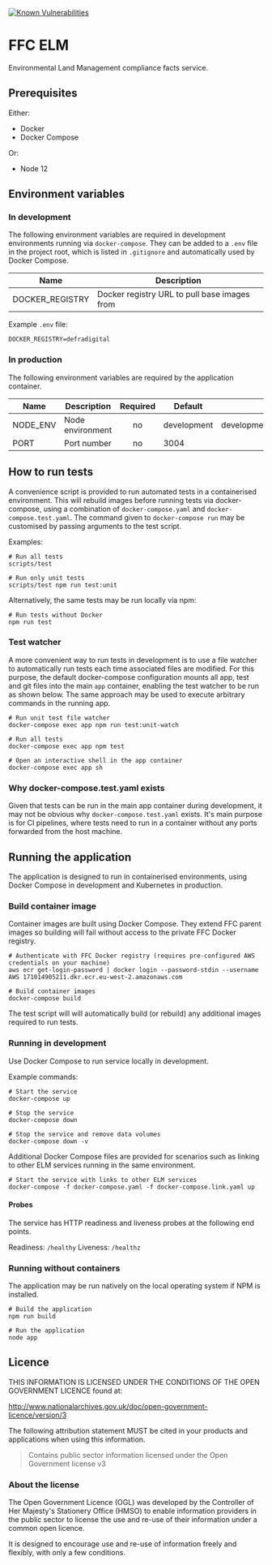 [![Known Vulnerabilities](https://snyk.io//test/github/DEFRA/ffc-elm-compliance/badge.svg?targetFile=package.json)](https://snyk.io//test/github/DEFRA/ffc-elm-compliance?targetFile=package.json)

# FFC ELM

Environmental Land Management compliance facts service.

## Prerequisites

Either:
- Docker
- Docker Compose

Or:
- Node 12

## Environment variables

### In development

The following environment variables are required in development environments running via `docker-compose`. They can be added to a `.env` file in the project root, which is listed in `.gitignore` and automatically used by Docker Compose.

| Name            | Description                                  |
|-----------------|----------------------------------------------|
| DOCKER_REGISTRY | Docker registry URL to pull base images from |

Example `.env` file:

```
DOCKER_REGISTRY=defradigital
```

### In production

The following environment variables are required by the application container.

| Name                                  | Description                | Required | Default               | Valid                       |
|---------------------------------------|----------------------------|:--------:|-----------------------|-----------------------------|
| NODE_ENV                              | Node environment           | no       | development           | development,test,production |
| PORT                                  | Port number                | no       | 3004                  |                             |

## How to run tests

A convenience script is provided to run automated tests in a containerised environment. This will rebuild images before running tests via docker-compose, using a combination of `docker-compose.yaml` and `docker-compose.test.yaml`. The command given to `docker-compose run` may be customised by passing arguments to the test script.

Examples:

```
# Run all tests
scripts/test

# Run only unit tests
scripts/test npm run test:unit
```

Alternatively, the same tests may be run locally via npm:

```
# Run tests without Docker
npm run test
```

### Test watcher

A more convenient way to run tests in development is to use a file watcher to automatically run tests each time associated files are modified. For this purpose, the default docker-compose configuration mounts all app, test and git files into the main `app` container, enabling the test watcher to be run as shown below. The same approach may be used to execute arbitrary commands in the running app.

```
# Run unit test file watcher
docker-compose exec app npm run test:unit-watch

# Run all tests
docker-compose exec app npm test

# Open an interactive shell in the app container
docker-compose exec app sh
```

### Why docker-compose.test.yaml exists

Given that tests can be run in the main app container during development, it may not be obvious why `docker-compose.test.yaml` exists. It's main purpose is for CI pipelines, where tests need to run in a container without any ports forwarded from the host machine.

## Running the application

The application is designed to run in containerised environments, using Docker Compose in development and Kubernetes in production.

### Build container image

Container images are built using Docker Compose. They extend FFC parent images so building will fail without access to the private FFC Docker registry.

```
# Authenticate with FFC Docker registry (requires pre-configured AWS credentials on your machine)
aws ecr get-login-password | docker login --password-stdin --username AWS 171014905211.dkr.ecr.eu-west-2.amazonaws.com

# Build container images
docker-compose build
```

The test script will will automatically build (or rebuild) any additional images required to run tests.

### Running in development

Use Docker Compose to run service locally in development.

Example commands:

```
# Start the service
docker-compose up

# Stop the service
docker-compose down

# Stop the service and remove data volumes
docker-compose down -v
```

Additional Docker Compose files are provided for scenarios such as linking to other ELM services running in the same environment.

```
# Start the service with links to other ELM services
docker-compose -f docker-compose.yaml -f docker-compose.link.yaml up
```

#### Probes

The service has HTTP readiness and liveness probes at the following end points.

Readiness: `/healthy`
Liveness: `/healthz`

### Running without containers

The application may be run natively on the local operating system if NPM is installed.

```
# Build the application
npm run build

# Run the application
node app
```

## Licence

THIS INFORMATION IS LICENSED UNDER THE CONDITIONS OF THE OPEN GOVERNMENT LICENCE found at:

<http://www.nationalarchives.gov.uk/doc/open-government-licence/version/3>

The following attribution statement MUST be cited in your products and applications when using this information.

> Contains public sector information licensed under the Open Government license v3

### About the license

The Open Government Licence (OGL) was developed by the Controller of Her Majesty's Stationery Office (HMSO) to enable information providers in the public sector to license the use and re-use of their information under a common open licence.

It is designed to encourage use and re-use of information freely and flexibly, with only a few conditions.
